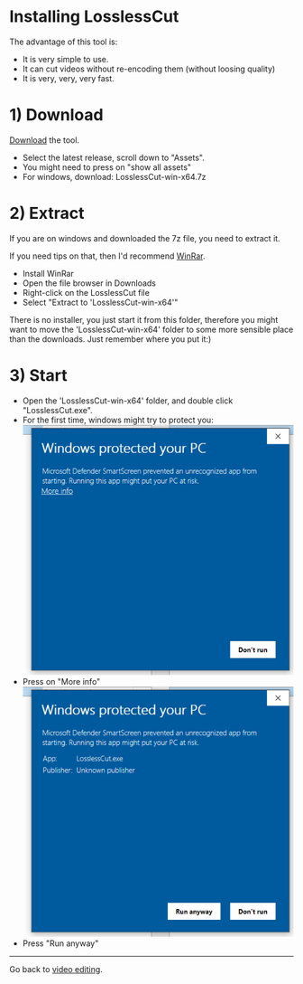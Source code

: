 <h1>Installing LosslessCut</h1>

The advantage of this tool is:
* It is very simple to use.
* It can cut videos without re-encoding them (without loosing quality)
* It is very, very, very fast.

# 1) Download

[Download](https://github.com/mifi/lossless-cut/releases) the tool.

* Select the latest release, scroll down to "Assets".
* You might need to press on "show all assets"
* For windows, download: LosslessCut-win-x64.7z

# 2) Extract

If you are on windows and downloaded the 7z file, you need to extract it.

If you need tips on that, then I'd recommend [WinRar](https://www.win-rar.com).
 * Install WinRar
 * Open the file browser in Downloads
 * Right-click on the LosslessCut file
 * Select "Extract to 'LosslessCut-win-x64'"

There is no installer, you just start it from this folder, therefore you might want to move the 'LosslessCut-win-x64' folder
to some more sensible place than the downloads. Just remember where you put it:)

# 3) Start

 * Open the 'LosslessCut-win-x64' folder, and double click "LosslessCut.exe".
 * For the first time, windows might try to protect you:
    <img src="assets/video/winprotect1.png">
 * Press on "More info"
    <img src="assets/video/winprotect2.png">
 * Press "Run anyway"


----

Go back to [video editing](video_editing.md).
